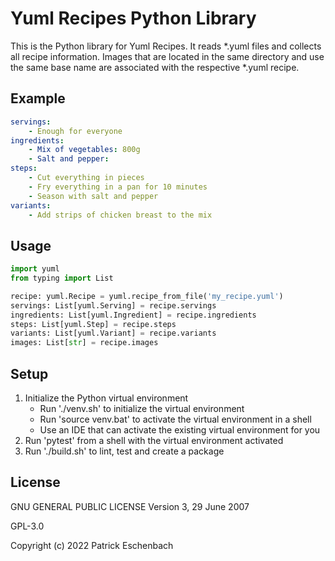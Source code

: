 # Yuml Recipes Python Library

This is the Python library for Yuml Recipes. It reads *.yuml files and collects all recipe information. Images that are located in the same directory and use the same base name are associated with the respective *.yuml recipe.

## Example

```yaml
servings:
    - Enough for everyone
ingredients:
    - Mix of vegetables: 800g
    - Salt and pepper:
steps:
    - Cut everything in pieces
    - Fry everything in a pan for 10 minutes
    - Season with salt and pepper
variants:
    - Add strips of chicken breast to the mix
```

## Usage

```python
import yuml
from typing import List

recipe: yuml.Recipe = yuml.recipe_from_file('my_recipe.yuml')
servings: List[yuml.Serving] = recipe.servings
ingredients: List[yuml.Ingredient] = recipe.ingredients
steps: List[yuml.Step] = recipe.steps
variants: List[yuml.Variant] = recipe.variants
images: List[str] = recipe.images
```

## Setup

1. Initialize the Python virtual environment
   * Run './venv.sh' to initialize the virtual environment
   * Run 'source venv.bat' to activate the virtual environment in a shell
   * Use an IDE that can activate the existing virtual environment for you
1. Run 'pytest' from a shell with the virtual environment activated
1. Run './build.sh' to lint, test and create a package

## License

GNU GENERAL PUBLIC LICENSE Version 3, 29 June 2007

GPL-3.0

Copyright (c) 2022 Patrick Eschenbach

